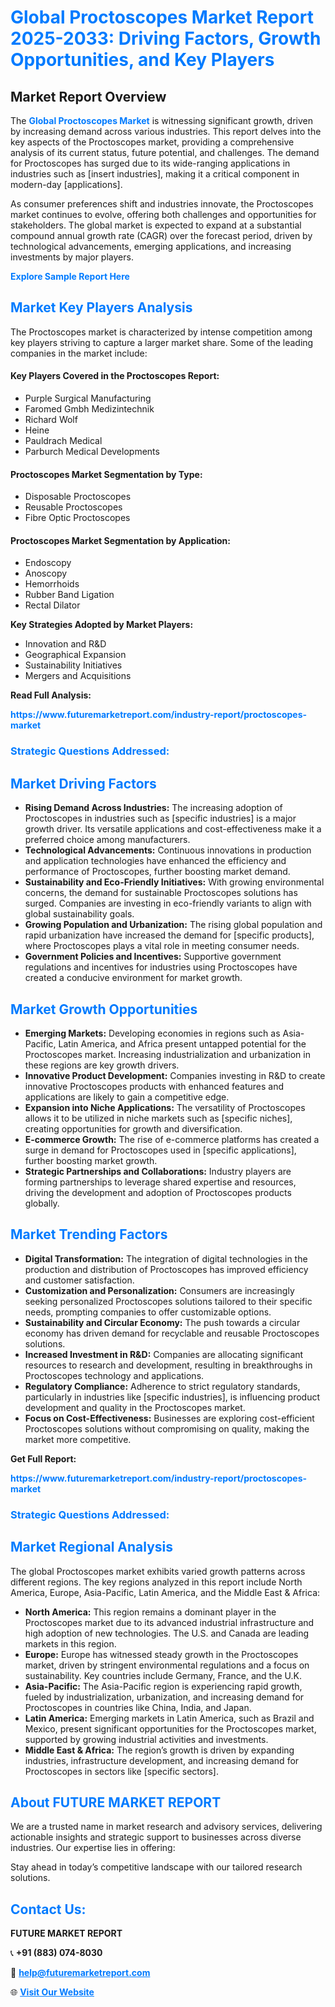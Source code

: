 <h1 style="color: #007BFF;">Global Proctoscopes Market Report 2025-2033: Driving Factors, Growth Opportunities, and Key Players</h1>

<section id="overview">
<h2>Market Report Overview</h2>
<p>The <a href="https://www.futuremarketreport.com/industry-report/proctoscopes-market" style="color: #007BFF; text-decoration: none;"><strong>Global Proctoscopes Market</strong></a> is witnessing significant growth, driven by increasing demand across various industries. This report delves into the key aspects of the Proctoscopes market, providing a comprehensive analysis of its current status, future potential, and challenges. The demand for Proctoscopes has surged due to its wide-ranging applications in industries such as [insert industries], making it a critical component in modern-day [applications].</p>
<p>As consumer preferences shift and industries innovate, the Proctoscopes market continues to evolve, offering both challenges and opportunities for stakeholders. The global market is expected to expand at a substantial compound annual growth rate (CAGR) over the forecast period, driven by technological advancements, emerging applications, and increasing investments by major players.</p>
</section>

<section id="overview">
<p><a href="https://www.futuremarketreport.com/request-sample/reportId=77240" style="color: #007BFF; text-decoration: none;"><strong>Explore Sample Report Here</strong></a></p>
</section>

<section id="key-players">
<h2 style="color: #007BFF;">Market Key Players Analysis</h2>
<p>The Proctoscopes market is characterized by intense competition among key players striving to capture a larger market share. Some of the leading companies in the market include:</p>
<h4>Key Players Covered in the Proctoscopes Report:</h4>
<ul><li>Purple Surgical Manufacturing</li><li>Faromed Gmbh Medizintechnik</li><li>Richard Wolf</li><li>Heine</li><li>Pauldrach Medical</li><li>Parburch Medical Developments</li></ul>
<h4>Proctoscopes Market Segmentation by Type:</h4>
<ul><li>Disposable Proctoscopes</li><li>Reusable Proctoscopes</li><li>Fibre Optic Proctoscopes</li></ul>

<h4>Proctoscopes Market Segmentation by Application:</h4>
<ul><li>Endoscopy</li><li>Anoscopy</li><li>Hemorrhoids</li><li>Rubber Band Ligation</li><li>Rectal Dilator</li></ul>
<p><strong>Key Strategies Adopted by Market Players:</strong></p>
<ul>
<li>Innovation and R&D</li>
<li>Geographical Expansion</li>
<li>Sustainability Initiatives</li>
<li>Mergers and Acquisitions</li>
</ul>
</section>

<section>
<p><strong>Read Full Analysis: </strong></p><a href="https://www.futuremarketreport.com/industry-report/proctoscopes-market" style="color: #007BFF; text-decoration: none;"><strong>https://www.futuremarketreport.com/industry-report/proctoscopes-market</strong></a>
<h3 style="color: #007BFF;">Strategic Questions Addressed:</h3>
</section>

<section id="driving-factors">
<h2 style="color: #007BFF;">Market Driving Factors</h2>
<ul>
<li><strong>Rising Demand Across Industries:</strong> The increasing adoption of Proctoscopes in industries such as [specific industries] is a major growth driver. Its versatile applications and cost-effectiveness make it a preferred choice among manufacturers.</li>
<li><strong>Technological Advancements:</strong> Continuous innovations in production and application technologies have enhanced the efficiency and performance of Proctoscopes, further boosting market demand.</li>
<li><strong>Sustainability and Eco-Friendly Initiatives:</strong> With growing environmental concerns, the demand for sustainable Proctoscopes solutions has surged. Companies are investing in eco-friendly variants to align with global sustainability goals.</li>
<li><strong>Growing Population and Urbanization:</strong> The rising global population and rapid urbanization have increased the demand for [specific products], where Proctoscopes plays a vital role in meeting consumer needs.</li>
<li><strong>Government Policies and Incentives:</strong> Supportive government regulations and incentives for industries using Proctoscopes have created a conducive environment for market growth.</li>
</ul>
</section>

<section id="growth-opportunities">
<h2 style="color: #007BFF;">Market Growth Opportunities</h2>
<ul>
<li><strong>Emerging Markets:</strong> Developing economies in regions such as Asia-Pacific, Latin America, and Africa present untapped potential for the Proctoscopes market. Increasing industrialization and urbanization in these regions are key growth drivers.</li>
<li><strong>Innovative Product Development:</strong> Companies investing in R&D to create innovative Proctoscopes products with enhanced features and applications are likely to gain a competitive edge.</li>
<li><strong>Expansion into Niche Applications:</strong> The versatility of Proctoscopes allows it to be utilized in niche markets such as [specific niches], creating opportunities for growth and diversification.</li>
<li><strong>E-commerce Growth:</strong> The rise of e-commerce platforms has created a surge in demand for Proctoscopes used in [specific applications], further boosting market growth.</li>
<li><strong>Strategic Partnerships and Collaborations:</strong> Industry players are forming partnerships to leverage shared expertise and resources, driving the development and adoption of Proctoscopes products globally.</li>
</ul>
</section>

<section id="trending-factors">
<h2 style="color: #007BFF;">Market Trending Factors</h2>
<ul>
<li><strong>Digital Transformation:</strong> The integration of digital technologies in the production and distribution of Proctoscopes has improved efficiency and customer satisfaction.</li>
<li><strong>Customization and Personalization:</strong> Consumers are increasingly seeking personalized Proctoscopes solutions tailored to their specific needs, prompting companies to offer customizable options.</li>
<li><strong>Sustainability and Circular Economy:</strong> The push towards a circular economy has driven demand for recyclable and reusable Proctoscopes solutions.</li>
<li><strong>Increased Investment in R&D:</strong> Companies are allocating significant resources to research and development, resulting in breakthroughs in Proctoscopes technology and applications.</li>
<li><strong>Regulatory Compliance:</strong> Adherence to strict regulatory standards, particularly in industries like [specific industries], is influencing product development and quality in the Proctoscopes market.</li>
<li><strong>Focus on Cost-Effectiveness:</strong> Businesses are exploring cost-efficient Proctoscopes solutions without compromising on quality, making the market more competitive.</li>
</ul>
</section>

<section>
<p><strong>Get Full Report: </strong></p><a href="https://www.futuremarketreport.com/industry-report/proctoscopes-market" style="color: #007BFF; text-decoration: none;"><strong>https://www.futuremarketreport.com/industry-report/proctoscopes-market</strong></a>
<h3 style="color: #007BFF;">Strategic Questions Addressed:</h3>
</section>


<section id="regional-analysis">
<h2 style="color: #007BFF;">Market Regional Analysis</h2>
<p>The global Proctoscopes market exhibits varied growth patterns across different regions. The key regions analyzed in this report include North America, Europe, Asia-Pacific, Latin America, and the Middle East & Africa:</p>
<ul>
<li><strong>North America:</strong> This region remains a dominant player in the Proctoscopes market due to its advanced industrial infrastructure and high adoption of new technologies. The U.S. and Canada are leading markets in this region.</li>
<li><strong>Europe:</strong> Europe has witnessed steady growth in the Proctoscopes market, driven by stringent environmental regulations and a focus on sustainability. Key countries include Germany, France, and the U.K.</li>
<li><strong>Asia-Pacific:</strong> The Asia-Pacific region is experiencing rapid growth, fueled by industrialization, urbanization, and increasing demand for Proctoscopes in countries like China, India, and Japan.</li>
<li><strong>Latin America:</strong> Emerging markets in Latin America, such as Brazil and Mexico, present significant opportunities for the Proctoscopes market, supported by growing industrial activities and investments.</li>
<li><strong>Middle East & Africa:</strong> The region’s growth is driven by expanding industries, infrastructure development, and increasing demand for Proctoscopes in sectors like [specific sectors].</li>
</ul>
</section>

<footer>
<h2 style="color: #007BFF;">About FUTURE MARKET REPORT</h2>
<p>We are a trusted name in market research and advisory services, delivering actionable insights and strategic support to businesses across diverse industries. Our expertise lies in offering:</p>

<p>Stay ahead in today’s competitive landscape with our tailored research solutions.</p>

<h2 style="color: #007BFF;">Contact Us:</h2>
<p><strong>FUTURE MARKET REPORT</strong></p>
<p>📞 <strong>+91 (883) 074-8030</strong></p>
<p>📧 <strong><a href="mailto:help@futuremarketreport.com" style="color: #007BFF;">help@futuremarketreport.com</a></strong></p>
<p>🌐 <strong><a href="https://www.futuremarketreport.com/" style="color: #007BFF;">Visit Our Website</a></strong></p>
</footer>